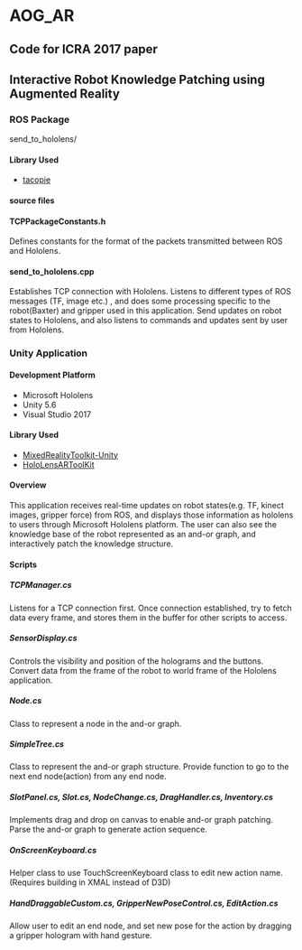 # AOG_AR

## Code for ICRA 2017 paper
## Interactive Robot Knowledge Patching using Augmented Reality

### ROS Package
send_to_hololens/

#### Library Used
* [tacopie](https://github.com/Cylix/tacopie)

#### source files 
#### TCPPackageConstants.h
Defines constants for the format of the packets transmitted between ROS and Hololens.

#### send_to_hololens.cpp
Establishes TCP connection with Hololens. Listens to different types of ROS messages (TF, image etc.) , and does some processing specific to the robot(Baxter) and gripper used in this application. Send updates on robot states to Hololens, and also listens to commands and updates sent by user from Hololens.

### Unity Application
#### Development Platform 
* Microsoft Hololens
* Unity 5.6
* Visual Studio 2017

#### Library Used
* [MixedRealityToolkit-Unity](https://github.com/Microsoft/MixedRealityToolkit-Unity)
* [HoloLensARToolKit](https://github.com/qian256/HoloLensARToolKit)

#### Overview
This application receives real-time updates on robot states(e.g. TF, kinect images, gripper force) from ROS, and displays those information as hololens to users through Microsoft Hololens platform. The user can also see the knowledge base of the robot represented as an and-or graph, and interactively patch the knowledge structure. 


#### Scripts
##### TCPManager.cs
Listens for a TCP connection first. Once connection established, try to fetch data every frame, and stores them in the buffer for other scripts to access.

##### SensorDisplay.cs
Controls the visibility and position of the holograms and the buttons. Convert data from the frame of the robot to world frame of the Hololens application.

##### Node.cs
Class to represent a node in the and-or graph.

##### SimpleTree.cs
Class to represent the and-or graph structure. Provide function to go to the next end node(action) from any end node.

##### SlotPanel.cs, Slot.cs, NodeChange.cs, DragHandler.cs, Inventory.cs
Implements drag and drop on canvas to enable and-or graph patching. Parse the and-or graph to generate action sequence.

##### OnScreenKeyboard.cs
Helper class to use TouchScreenKeyboard class to edit new action name. (Requires building in XMAL instead of D3D)

##### HandDraggableCustom.cs, GripperNewPoseControl.cs, EditAction.cs
Allow user to edit an end node, and set new pose for the action by dragging a gripper hologram with hand gesture.